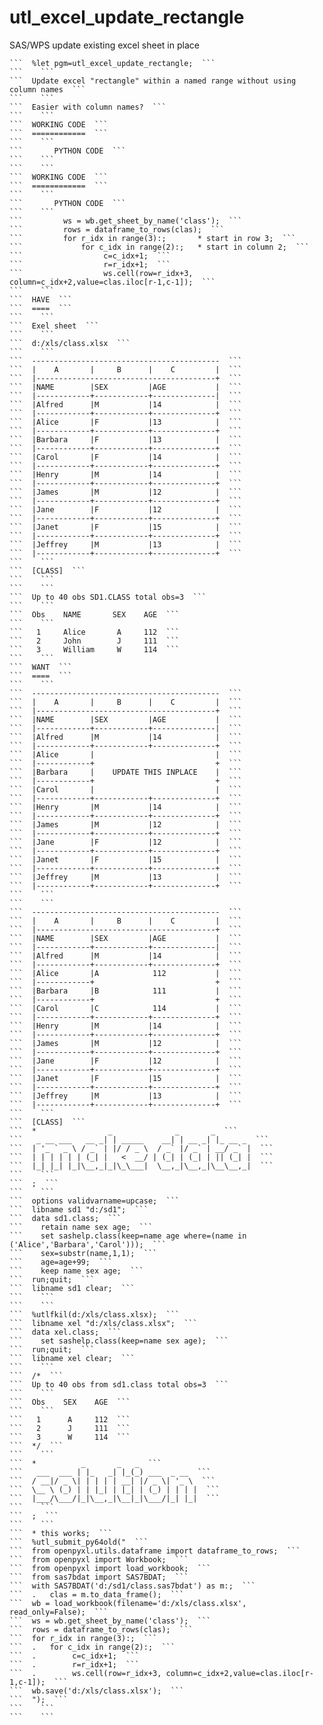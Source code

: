 # utl_excel_update_rectangle
SAS/WPS update existing excel sheet in place

    ```  %let pgm=utl_excel_update_rectangle;  ```
    ```    ```
    ```  Update excel "rectangle" within a named range without using column names  ```
    ```    ```
    ```  Easier with column names?  ```
    ```    ```
    ```  WORKING CODE  ```
    ```  ============  ```
    ```    ```
    ```       PYTHON CODE  ```
    ```    ```
    ```    ```
    ```  WORKING CODE  ```
    ```  ============  ```
    ```    ```
    ```       PYTHON CODE  ```
    ```    ```
    ```         ws = wb.get_sheet_by_name('class');  ```
    ```         rows = dataframe_to_rows(clas);  ```
    ```         for r_idx in range(3):;       * start in row 3;  ```
    ```             for c_idx in range(2):;   * start in column 2;  ```
    ```                  c=c_idx+1;  ```
    ```                  r=r_idx+1;  ```
    ```                  ws.cell(row=r_idx+3, column=c_idx+2,value=clas.iloc[r-1,c-1]);  ```
    ```    ```
    ```  HAVE  ```
    ```  ====  ```
    ```    ```
    ```  Exel sheet  ```
    ```    ```
    ```  d:/xls/class.xlsx  ```
    ```    ```
    ```  ------------------------------------------  ```
    ```  |    A       |     B      |    C         |  ```
    ```  |----------------------------------------+  ```
    ```  |NAME        |SEX         |AGE           |  ```
    ```  |------------+------------+--------------|  ```
    ```  |Alfred      |M           |14            |  ```
    ```  |------------+------------+--------------+  ```
    ```  |Alice       |F           |13            |  ```
    ```  |------------+------------+--------------+  ```
    ```  |Barbara     |F           |13            |  ```
    ```  |------------+------------+--------------+  ```
    ```  |Carol       |F           |14            |  ```
    ```  |------------+------------+--------------+  ```
    ```  |Henry       |M           |14            |  ```
    ```  |------------+------------+--------------+  ```
    ```  |James       |M           |12            |  ```
    ```  |------------+------------+--------------+  ```
    ```  |Jane        |F           |12            |  ```
    ```  |------------+------------+--------------+  ```
    ```  |Janet       |F           |15            |  ```
    ```  |------------+------------+--------------+  ```
    ```  |Jeffrey     |M           |13            |  ```
    ```  |------------+------------+--------------+  ```
    ```    ```
    ```  [CLASS]  ```
    ```    ```
    ```    ```
    ```  Up to 40 obs SD1.CLASS total obs=3  ```
    ```    ```
    ```  Obs    NAME       SEX    AGE  ```
    ```    ```
    ```   1     Alice       A     112  ```
    ```   2     John        J     111  ```
    ```   3     William     W     114  ```
    ```    ```
    ```  WANT  ```
    ```  ====  ```
    ```    ```
    ```  ------------------------------------------  ```
    ```  |    A       |     B      |    C         |  ```
    ```  |----------------------------------------+  ```
    ```  |NAME        |SEX         |AGE           |  ```
    ```  |------------+------------+--------------|  ```
    ```  |Alfred      |M           |14            |  ```
    ```  |------------+------------+--------------+  ```
    ```  |Alice       |                           |  ```
    ```  |------------+                           +  ```
    ```  |Barbara     |    UPDATE THIS INPLACE    |  ```
    ```  |------------+                           +  ```
    ```  |Carol       |                           |  ```
    ```  |------------+------------+--------------+  ```
    ```  |Henry       |M           |14            |  ```
    ```  |------------+------------+--------------+  ```
    ```  |James       |M           |12            |  ```
    ```  |------------+------------+--------------+  ```
    ```  |Jane        |F           |12            |  ```
    ```  |------------+------------+--------------+  ```
    ```  |Janet       |F           |15            |  ```
    ```  |------------+------------+--------------+  ```
    ```  |Jeffrey     |M           |13            |  ```
    ```  |------------+------------+--------------+  ```
    ```    ```
    ```    ```
    ```  ------------------------------------------  ```
    ```  |    A       |     B      |    C         |  ```
    ```  |----------------------------------------+  ```
    ```  |NAME        |SEX         |AGE           |  ```
    ```  |------------+------------+--------------|  ```
    ```  |Alfred      |M           |14            |  ```
    ```  |------------+------------+--------------+  ```
    ```  |Alice       |A            112           |  ```
    ```  |------------+                           +  ```
    ```  |Barbara     |B            111           |  ```
    ```  |------------+                           +  ```
    ```  |Carol       |C            114           |  ```
    ```  |------------+------------+--------------+  ```
    ```  |Henry       |M           |14            |  ```
    ```  |------------+------------+--------------+  ```
    ```  |James       |M           |12            |  ```
    ```  |------------+------------+--------------+  ```
    ```  |Jane        |F           |12            |  ```
    ```  |------------+------------+--------------+  ```
    ```  |Janet       |F           |15            |  ```
    ```  |------------+------------+--------------+  ```
    ```  |Jeffrey     |M           |13            |  ```
    ```  |------------+------------+--------------+  ```
    ```    ```
    ```  [CLASS]  ```
    ```  *                _              _       _  ```
    ```   _ __ ___   __ _| | _____    __| | __ _| |_ __ _  ```
    ```  | '_ ` _ \ / _` | |/ / _ \  / _` |/ _` | __/ _` |  ```
    ```  | | | | | | (_| |   <  __/ | (_| | (_| | || (_| |  ```
    ```  |_| |_| |_|\__,_|_|\_\___|  \__,_|\__,_|\__\__,_|  ```
    ```    ```
    ```  ;  ```
    ```    ```
    ```  options validvarname=upcase;  ```
    ```  libname sd1 "d:/sd1";  ```
    ```  data sd1.class;  ```
    ```    retain name sex age;  ```
    ```    set sashelp.class(keep=name age where=(name in ('Alice','Barbara','Carol')));  ```
    ```    sex=substr(name,1,1);  ```
    ```    age=age+99;  ```
    ```    keep name sex age;  ```
    ```  run;quit;  ```
    ```  libname sd1 clear;  ```
    ```    ```
    ```    ```
    ```  %utlfkil(d:/xls/class.xlsx);  ```
    ```  libname xel "d:/xls/class.xlsx";  ```
    ```  data xel.class;  ```
    ```    set sashelp.class(keep=name sex age);  ```
    ```  run;quit;  ```
    ```  libname xel clear;  ```
    ```    ```
    ```  /*  ```
    ```  Up to 40 obs from sd1.class total obs=3  ```
    ```    ```
    ```  Obs    SEX    AGE  ```
    ```    ```
    ```   1      A     112  ```
    ```   2      J     111  ```
    ```   3      W     114  ```
    ```  */  ```
    ```    ```
    ```  *          _       _   _  ```
    ```   ___  ___ | |_   _| |_(_) ___  _ __  ```
    ```  / __|/ _ \| | | | | __| |/ _ \| '_ \  ```
    ```  \__ \ (_) | | |_| | |_| | (_) | | | |  ```
    ```  |___/\___/|_|\__,_|\__|_|\___/|_| |_|  ```
    ```    ```
    ```  ;  ```
    ```    ```
    ```  * this works;  ```
    ```  %utl_submit_py64old("  ```
    ```  from openpyxl.utils.dataframe import dataframe_to_rows;  ```
    ```  from openpyxl import Workbook;  ```
    ```  from openpyxl import load_workbook;  ```
    ```  from sas7bdat import SAS7BDAT;  ```
    ```  with SAS7BDAT('d:/sd1/class.sas7bdat') as m:;  ```
    ```  .   clas = m.to_data_frame();  ```
    ```  wb = load_workbook(filename='d:/xls/class.xlsx', read_only=False);  ```
    ```  ws = wb.get_sheet_by_name('class');  ```
    ```  rows = dataframe_to_rows(clas);  ```
    ```  for r_idx in range(3):;  ```
    ```  .   for c_idx in range(2):;  ```
    ```  .        c=c_idx+1;  ```
    ```  .        r=r_idx+1;  ```
    ```  .        ws.cell(row=r_idx+3, column=c_idx+2,value=clas.iloc[r-1,c-1]);  ```
    ```  wb.save('d:/xls/class.xlsx');  ```
    ```  ");  ```
    ```    ```
    ```    ```

